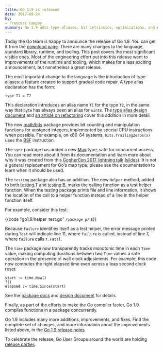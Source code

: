 ```yaml
---
title: Go 1.9 is released
date: 2017-08-24
by:
- Francesc Campoy
summary: Go 1.9 adds type aliases, bit intrinsics, optimizations, and more.
---
```



Today the Go team is happy to announce the release of Go 1.9.
You can get it from the [download page](/dl/).
There are many changes to the language, standard library, runtime, and tooling.
This post covers the most significant visible ones.
Most of the engineering effort put into this release went to improvements of the runtime and tooling,
which makes for a less exciting announcement, but nonetheless a great release.

The most important change to the language is the introduction of type aliases: a feature
created to support gradual code repair. A type alias declaration has the form:

	type T1 = T2

This declaration introduces an alias name `T1` for the type `T2`, in the same way that `byte` has
always been an alias for `uint8`.
The [type alias design document](/design/18130-type-alias) and
[an article on refactoring](/talks/2016/refactor.article) cover this addition in more detail.

The new [math/bits](/pkg/math/bits) package provides bit counting and manipulation functions
for unsigned integers, implemented by special CPU instructions when possible.
For example, on x86-64 systems, `bits.TrailingZeros(x)` uses the
[BSF](https://pdos.csail.mit.edu/6.828/2010/readings/i386/BSF.htm) instruction.

The `sync` package has added a new [Map](/pkg/sync#Map) type, safe for concurrent access.
You can read more about it from its documentation and learn more about why it was created from this
[GopherCon 2017 lightning talk](https://www.youtube.com/watch?v=C1EtfDnsdDs)
([slides](https://github.com/gophercon/2017-talks/blob/master/lightningtalks/BryanCMills-AnOverviewOfSyncMap/An%20Overview%20of%20sync.Map.pdf)).
It is not a general replacement for Go's map type; please see the documentation to learn when it should be used.

The `testing` package also has an addition. The new `Helper` method, added to both
[testing.T](/pkg/testing#T.Helper) and [testing.B](/pkg/testing#B.Helper),
marks the calling function as a test helper function.
When the testing package prints file and line information, it shows the location of the call to a helper function
instead of a line in the helper function itself.

For example, consider this test:

{{code "go1.9/helper_test.go" `/package p/` `$`}}

Because `failure` identifies itself as a test helper, the error message printed during `Test` will indicate line 11,
where `failure` is called, instead of line 7, where `failure` calls `t.Fatal`.

The `time` package now transparently tracks monotonic time in each `Time` value,
making computing durations between two `Time` values a safe operation in the presence of wall clock adjustments.
For example, this code now computes the right elapsed time even across a leap second clock reset:

	start := time.Now()
	f()
	elapsed := time.Since(start)

See the [package docs](http://beta.golang.org/pkg/time/#hdr-Monotonic_Clocks) and
[design document](https://github.com/golang/proposal/blob/master/design/12914-monotonic.md) for details.

Finally, as part of the efforts to make the Go compiler faster, Go 1.9 compiles functions in a package concurrently.

Go 1.9 includes many more additions, improvements, and fixes. Find the complete set of changes,
and more information about the improvements listed above, in the
[Go 1.9 release notes](/doc/go1.9).

To celebrate the release, Go User Groups around the world are holding
[release parties](https://github.com/golang/cowg/blob/master/events/2017-08-go1.9-release-party.md).
